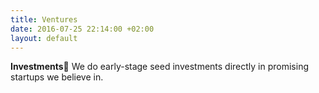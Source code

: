 ```yaml
---
title: Ventures
date: 2016-07-25 22:14:00 +02:00
layout: default
---
```


**Investments**
We do early-stage seed investments directly in promising startups we believe in.